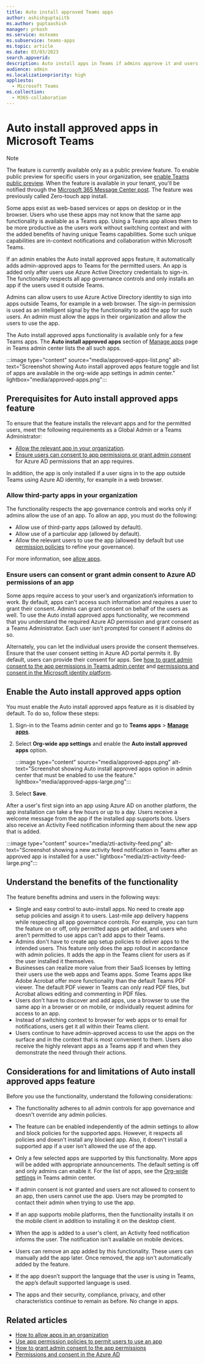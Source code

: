 ```yaml
---
title: Auto install approved Teams apps
author: ashishguptaiitb
ms.author: guptaashish
manager: prkosh
ms.service: msteams
ms.subservice: teams-apps
ms.topic: article
ms.date: 03/03/2023
search.appverid: 
description: Auto install apps in Teams if admins approve it and users already use it outside Teams.
audience: admin
ms.localizationpriority: high
appliesto: 
  - Microsoft Teams
ms.collection: 
  - M365-collaboration
---
```


# Auto install approved apps in Microsoft Teams

>[!NOTE]
> The feature is currently available only as a public preview feature. To enable public preview for specific users in your organization, see [enable Teams public preview](/microsoftteams/public-preview-doc-updates). When the feature is available in your tenant, you'll be notified through the [Microsoft 365 Message Center post](/microsoft-365/admin/manage/message-center?view=o365-worldwide). The feature was previously called Zero-touch app install.

Some apps exist as web-based services or apps on desktop or in the browser. Users who use these apps may not know that the same app functionality is available as a Teams app. Using a Teams app allows them to be more productive as the users work without switching context and with the added benefits of having unique Teams capabilities. Some such unique capabilities are in-context notifications and collaboration within Microsoft Teams.

If an admin enables the Auto install approved apps feature, it automatically adds admin-approved apps to Teams for the permitted users. An app is added only after users use Azure Active Directory credentials to sign-in. The functionality respects all app governance controls and only installs an app if the users used it outside Teams.

Admins can allow users to use Azure Active Directory identity to sign into apps outside Teams, for example in a web browser. The sign-in permission is used as an intelligent signal by the functionality to add the app for such users. An admin must allow the apps in their organization and allow the users to use the app.

The Auto install approved apps functionality is available only for a few Teams apps. The **Auto install approved apps** section of [Manage apps](https://admin.teams.microsoft.com/policies/manage-apps) page in Teams admin center lists the all such apps.

:::image type="content" source="media/approved-apps-list.png" alt-text="Screenshot showing Auto install approved apps feature toggle and list of apps are available in the org-wide app settings in admin center." lightbox="media/approved-apps.png":::

## Prerequisites for Auto install approved apps feature

To ensure that the feature installs the relevant apps and for the permitted users, meet the following requirements as a Global Admin or a Teams Administrator:

* [Allow the relevant app in your organization](#allow-third-party-apps-in-your-organization).
* [Ensure users can consent to app permissions or grant admin consent](#ensure-users-can-consent-or-grant-admin-consent-to-azure-ad-permissions-of-an-app) for Azure AD permissions that an app requires.

In addition, the app is only installed if a user signs in to the app outside Teams using Azure AD identity, for example in a web browser.

### Allow third-party apps in your organization

The functionality respects the app governance controls and works only if admins allow the use of an app. To allow an app, you must do the following:

* Allow use of third-party apps (allowed by default).
* Allow use of a particular app (allowed by default).
* Allow the relevant users to use the app (allowed by default but use [permission policies](/microsoftteams/teams-app-permission-policies) to refine your governance).

For more information, see [allow apps](/microsoftteams/manage-apps#allow-and-block-apps).

### Ensure users can consent or grant admin consent to Azure AD permissions of an app

Some apps require access to your user’s and organization’s information to work. By default, apps can't access such information and requires a user to grant their consent. Admins can grant consent on behalf of the users as well. To use the Auto install approved apps functionality, we recommend that you understand the required Azure AD permission and grant consent as a Teams Administrator. Each user isn't prompted for consent if admins do so.

Alternately, you can let the individual users provide the consent themselves. Ensure that the user consent setting in Azure AD portal permits it. By default, users can provide their consent for apps. See [how to grant admin consent to the app permissions in Teams admin center](app-permissions-admin-center.md) and [permissions and consent in the Microsoft identity platform](/azure/active-directory/manage-apps/configure-user-consent?tabs=azure-portal&pivots=portal).

## Enable the Auto install approved apps option

You must enable the Auto install approved apps feature as it is disabled by default. To do so, follow these steps:

1. Sign-in to the Teams admin center and go to **Teams apps** > **[Manage apps](https://admin.teams.microsoft.com/policies/manage-apps)**.

1. Select **Org-wide app settings** and enable the **Auto install approved apps** option.

    :::image type="content" source="media/approved-apps.png" alt-text="Screenshot showing Auto install approved apps option in admin center that must be enabled to use the feature." lightbox="media/approved-apps-large.png":::

1. Select **Save**.

After a user's first sign into an app using Azure AD on another platform, the app installation can take a few hours or up to a day. Users receive a welcome message from the app if the installed app supports bots. Users also receive an Activity Feed notification informing them about the new app that is added.

:::image type="content" source="media/zti-activity-feed.png" alt-text="Screenshot showing a new activity feed notification in Teams after an approved app is installed for a user." lightbox="media/zti-activity-feed-large.png":::

## Understand the benefits of the functionality

The feature benefits admins and users in the following ways:

* Single and easy control to auto-install apps. No need to create app setup policies and assign it to users. Last-mile app delivery happens while respecting all app governance controls. For example, you can turn the feature on or off, only permitted apps get added, and users who aren't permitted to use apps can't add apps to their Teams.
* Admins don't have to create app setup policies to deliver apps to the intended users. This feature only does the app rollout in accordance with admin policies. It adds the app in the Teams client for users as if the user installed it themselves.
* Businesses can realize more value from their SaaS licenses by letting their users use the web apps and Teams apps. Some Teams apps like Adobe Acrobat offer more functionality than the default Teams PDF viewer. The default PDF viewer in Teams can only read PDF files, but Acrobat allows editing and commenting in PDF files.
* Users don't have to discover and add apps, use a browser to use the same app in a browser or on mobile, or individually request admins for access to an app.
* Instead of switching context to browser for web apps or to email for notifications, users get it all within their Teams client.
* Users continue to have admin-approved access to use the apps on the surface and in the context that is most convenient to them. Users also receive the highly relevant apps as a Teams app if and when they demonstrate the need through their actions.

## Considerations for and limitations of Auto install approved apps feature

Before you use the functionality, understand the following considerations:

* The functionality adheres to all admin controls for app governance and doesn't override any admin policies.

* The feature can be enabled independently of the admin settings to allow and block policies for the supported apps. However, it respects all policies and doesn't install any blocked app. Also, it doesn't install a supported app if a user isn't allowed the use of the app.

* Only a few selected apps are supported by this functionality. More apps will be added with appropriate announcements. The default setting is off and only admins can enable it. For the list of apps, see the [Org-wide settings](https://admin.teams.microsoft.com/policies/manage-apps) in Teams admin center.

* If admin consent is not granted and users are not allowed to consent to an app, then users cannot use the app. Users may be prompted to contact their admin when trying to use the app.

* If an app supports mobile platforms, then the functionality installs it on the mobile client in addition to installing it on the desktop client.

* When the app is added to a user's client, an Activity feed notification informs the user. The notification isn't available on mobile devices.

* Users can remove an app added by this functionality. These users can manually add the app later. Once removed, the app isn't automatically added by the feature.

* If the app doesn’t support the language that the user is using in Teams, the app’s default supported language is used.

* The apps and their security, compliance, privacy, and other characteristics continue to remain as before. No change in apps.

## Related articles

* [How to allow apps in an organization](/microsoftteams/manage-apps#allow-and-block-apps)
* [Use app permission policies to permit users to use an app](/microsoftteams/teams-app-permission-policies)
* [How to grant admin consent to the app permissions](/microsoftteams/app-permissions-admin-center)
* [Permissions and consent in the Azure AD](/azure/active-directory/develop/permissions-consent-overview)
